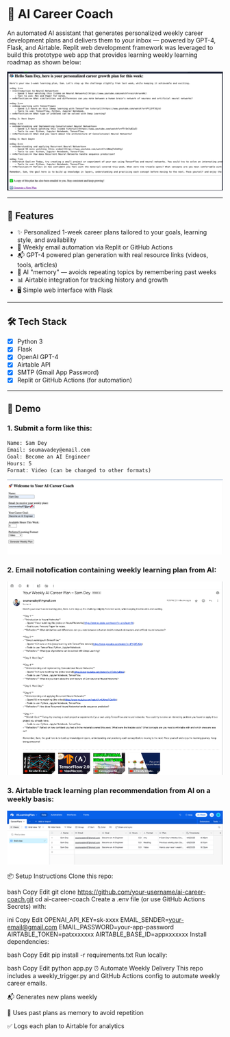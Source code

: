 # 🧠 AI Career Coach

An automated AI assistant that generates personalized weekly career development plans and delivers them to your inbox — powered by GPT-4, Flask, and Airtable. Replit web development framework was leveraged to build this prototype web app that provides learning weekly learning roadmap as shown below:

![Career Coach Screenshot](https://github.com/soudey123/AI-Career-Coach/blob/main/AI%20Career%20Coach%20Weekly%20Plan.png)

---

## 🚀 Features

- ✨ Personalized 1-week career plans tailored to your goals, learning style, and availability
- 🔁 Weekly email automation via Replit or GitHub Actions
- 📬 GPT-4 powered plan generation with real resource links (videos, tools, articles)
- 🧠 AI "memory" — avoids repeating topics by remembering past weeks
- 📊 Airtable integration for tracking history and growth
- 🖥️ Simple web interface with Flask

---

## 🛠️ Tech Stack

- [x] Python 3
- [x] Flask
- [x] OpenAI GPT-4
- [x] Airtable API
- [x] SMTP (Gmail App Password)
- [x] Replit or GitHub Actions (for automation)

---

## 📸 Demo

### 1. Submit a form like this: 

```text
Name: Sam Dey
Email: soumavadey@email.com
Goal: Become an AI Engineer
Hours: 5
Format: Video (can be changed to other formats)
```
![User Form Submission](https://github.com/soudey123/AI-Career-Coach/blob/main/User%20Form%20Submission.png)

### 2. Email notofication containing weekly learning plan from AI:

![Email Notification](https://github.com/soudey123/AI-Career-Coach/blob/main/Weekly%20AI%20Learning%20Plan%20Email%20Notification.png)

### 3. Airtable track learning plan recommendation from AI on a weekly basis:

![Airtable Log](https://github.com/soudey123/AI-Career-Coach/blob/main/Weekly%20AI%20Learning%20Plan%20Log.png)

📦 Setup Instructions
Clone this repo:

bash
Copy
Edit
git clone https://github.com/your-username/ai-career-coach.git
cd ai-career-coach
Create a .env file (or use GitHub Actions Secrets) with:

ini
Copy
Edit
OPENAI_API_KEY=sk-xxxx
EMAIL_SENDER=your-email@gmail.com
EMAIL_PASSWORD=your-app-password
AIRTABLE_TOKEN=patxxxxxxx
AIRTABLE_BASE_ID=appxxxxxxx
Install dependencies:

bash
Copy
Edit
pip install -r requirements.txt
Run locally:

bash
Copy
Edit
python app.py
⏰ Automate Weekly Delivery
This repo includes a weekly_trigger.py and GitHub Actions config to automate weekly career emails.

📬 Generates new plans weekly

🔁 Uses past plans as memory to avoid repetition

✅ Logs each plan to Airtable for analytics







   


